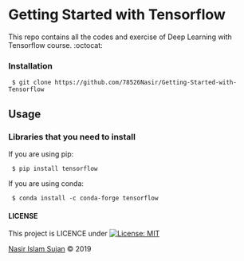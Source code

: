# Getting Started with Tensorflow
This repo contains all the codes and exercise of Deep Learning with Tensorflow course. :octocat:

### Installation
```
 $ git clone https://github.com/78526Nasir/Getting-Started-with-Tensorflow
```

## Usage
### Libraries that you need to install

If you are using pip:
```
 $ pip install tensorflow
```

If you are using conda:
```
 $ conda install -c conda-forge tensorflow 
```

#### LICENSE
This project is LICENCE under [![License: MIT](https://img.shields.io/badge/License-MIT-yellow.svg)](https://opensource.org/licenses/MIT)

<a href="https://github.com/78526Nasir">Nasir Islam Sujan</a> &copy; 2019
